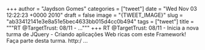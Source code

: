 
+++
author = "Jaydson Gomes"
categories = ["tweet"]
date = "Wed Nov 03 12:22:23 +0000 2010"
draft = false
image = "{TWEET_IMAGE}"
slug = "ab33412141e3e8a51e5bec4633bb015d4cc0b494"
tags = ["tweet"]
title = """RT @TargetTrust: 08/11 - ..."""
+++
RT @TargetTrust: 08/11 - Inicia a nova turma de JQuery - Criando aplicações Web ricas com este Framework! Faça parte desta turma. http:/ ...
